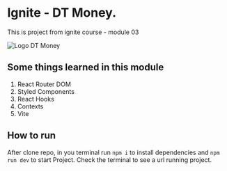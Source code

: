 # Ignite - DT Money. 

This is project from ignite course - module 03

![Logo DT Money](https://github.com/jhorranisbr/rs-ig-03-dt-money/blob/main/src/assets/logo.svg)


## Some things learned in this module

1. React Router DOM
3. Styled Components
4. React Hooks
5. Contexts
6. Vite

## How to run

After clone repo, in you terminal run `npm i` to install dependencies and `npm run dev` to start Project.
Check the terminal to see a url running project.
